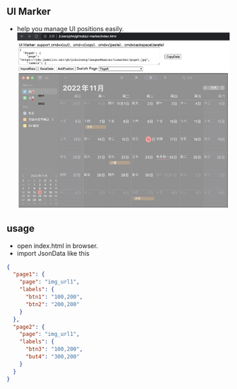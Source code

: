 ## UI Marker
- help you manage UI positions easily.
![image](resource/demo.jpg)

## usage
- open index.html in browser.
- import JsonData like this
```json
{
  "page1": {
    "page": "img_url1",
    "labels": {
      "btn1": "100,200",
      "btn2": "200,200"
    }
  },
  "page2": {
    "page": "img_url1",
    "labels": {
      "btn3": "100,200",
      "but4": "300,200"
    }
  }
}
```
